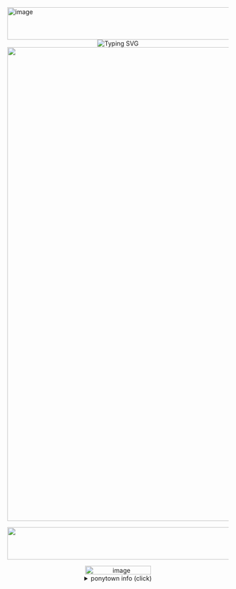 <img width="2048" height="74" alt="image" src="https://github.com/user-attachments/assets/2578f6a6-6a9b-414b-8ccd-676c58f38fdb" />  

<div align=center>

 <img src="https://readme-typing-svg.demolab.com?font=Emilys+Candy&size=25&pause10&color=b01700&center=true&vCenter=true&width=1550&lines=whats+my+purpose?." alt="Typing SVG" />

<img width="1920" height="1080" alt="image" src="https://github.com/user-attachments/assets/49edbb4a-f323-4916-85ff-9e668c2e0d0a" />

<div align=center>

<p align="center"> 
 


<img width="2048" height="74" alt="image" src="https://github.com/user-attachments/assets/4e24e292-5075-43a6-8bbb-4f139ee34b65" />



<div></div>

 <img width="150" height="20" alt="image" src="https://github.com/user-attachments/assets/f456464c-cfd6-473c-ad3a-3fec71204dc9" />

 <details> <summary>ponytown info (click)</summary> 'im stuck with the kidnapper!?' 'your literally tried murdering me.'
<br>
  

# ponytown basics

helloo! call me mike! i adore making friends so if u want to PLEASE ask me :)

 O1 - *c + h are allowed in ponytown, unless with friends. you will NEVER catch me using touch triggers lol*
  ***
O2 - i use w2i only when offtab, but if im afk, no respone in guaranteed, but when whispering, late response. 

O3 - please no copying or inspo on my ponies.

O4 - i either play on computer or mobile, on mobile i may be a bit slower than usual.
***
O5 - please avoid covering unless your a friend, i wont get mad but its annoying.

O6 - i rarely ever have dni, dnuid, dniuf in my name, so you cant pretty much interact whenever, except for when im afk.

O7 - i may get really awkward sometimes and respond with 'oh' or just kinda move around when i dont know what to say, so sorry if that happens.

O8 - you can find me at the fnaf, dandys world, or the osc area.

O9 - im a possible in denial non-switching osdd system, but i dont like using the term 'we' or 'us'.

<div></div>

<div align=center>

[basic dni criteria](https://basic-dni.crd.co/)

ok bye
***

